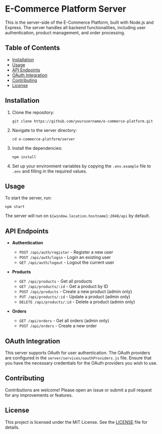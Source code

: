 # E-Commerce Platform Server

This is the server-side of the E-Commerce Platform, built with Node.js and Express. The server handles all backend functionalities, including user authentication, product management, and order processing.

## Table of Contents

- [Installation](#installation)
- [Usage](#usage)
- [API Endpoints](#api-endpoints)
- [OAuth Integration](#oauth-integration)
- [Contributing](#contributing)
- [License](#license)

## Installation

1. Clone the repository:
   ```
   git clone https://github.com/yourusername/e-commerce-platform.git
   ```

2. Navigate to the server directory:
   ```
   cd e-commerce-platform/server
   ```

3. Install the dependencies:
   ```
   npm install
   ```

4. Set up your environment variables by copying the `.env.example` file to `.env` and filling in the required values.

## Usage

To start the server, run:
```
npm start
```

The server will run on `${window.location.hostname}:2048/api` by default.

## API Endpoints

- **Authentication**
  - `POST /api/auth/register` - Register a new user
  - `POST /api/auth/login` - Login an existing user
  - `GET /api/auth/logout` - Logout the current user

- **Products**
  - `GET /api/products` - Get all products
  - `GET /api/products/:id` - Get a product by ID
  - `POST /api/products` - Create a new product (admin only)
  - `PUT /api/products/:id` - Update a product (admin only)
  - `DELETE /api/products/:id` - Delete a product (admin only)

- **Orders**
  - `GET /api/orders` - Get all orders (admin only)
  - `POST /api/orders` - Create a new order

## OAuth Integration

This server supports OAuth for user authentication. The OAuth providers are configured in the `server/services/oauthProviders.js` file. Ensure that you have the necessary credentials for the OAuth providers you wish to use.

## Contributing

Contributions are welcome! Please open an issue or submit a pull request for any improvements or features.

## License

This project is licensed under the MIT License. See the [LICENSE](../LICENSE) file for details.